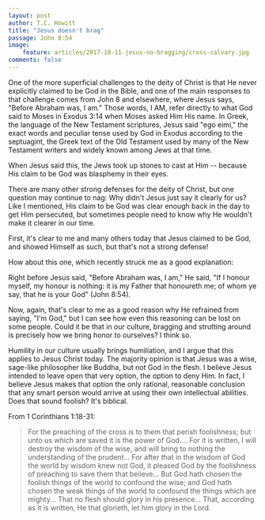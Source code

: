 ```yaml
---
layout: post
author: T.C. Howitt
title: "Jesus doesn't brag"
passage: John 8:54
image:
    feature: articles/2017-10-11-jesus-no-bragging/cross-calvary.jpg
comments: false
---
```


One of the more superficial challenges to the deity of Christ is that He never explicitly claimed to be God in the Bible, and one of the main responses to that challenge comes from John 8 and elsewhere, where Jesus says, "Before Abraham was, I am." Those words, I AM, refer directly to what God said to Moses in Exodus 3:14 when Moses asked Him His name. In Greek, the language of the New Testament scriptures, Jesus said "ego eimi," the exact words and peculiar tense used by God in Exodus according to the septuagint, the Greek text of the Old Testament used by many of the New Testament writers and widely known among Jews at that time.

When Jesus said this, the Jews took up stones to cast at Him -- because His claim to be God was blasphemy in their eyes.

There are many other strong defenses for the deity of Christ, but one question may continue to nag: Why didn't Jesus just say it clearly for us? Like I mentioned, His claim to be God was clear enough back in the day to get Him persecuted, but sometimes people need to know why He wouldn't make it clearer in our time.

First, it's clear to me and many others today that Jesus claimed to be God, and showed Himself as such, but that's not a strong defense!

How about this one, which recently struck me as a good explanation:

Right before Jesus said, "Before Abraham was, I am," He said, "If I honour myself, my honour is nothing: it is my Father that honoureth me; of whom ye say, that he is your God" (John 8:54).

Now, again, that's clear to me as a good reason why He refrained from saying, "I'm God," but I can see how even this reasoning can be lost on some people. Could it be that in our culture, bragging and strutting around is precisely how we bring honor to ourselves? I think so.

Humility in our culture usually brings humiliation, and I argue that this applies to Jesus Christ today. The majority opinion is that Jesus was a wise, sage-like philosopher like Buddha, but not God in the flesh. I believe Jesus intended to leave open that very option, the option to deny Him. In fact, I believe Jesus makes that option the only rational, reasonable conclusion that any smart person would arrive at using their own intellectual abilities. Does that sound foolish? It's biblical.

From 1 Corinthians 1:18-31:

> For the preaching of the cross is to them that perish foolishness; but unto us which are saved it is the power of God.... For it is written, I will destroy the wisdom of the wise, and will bring to nothing the understanding of the prudent... For after that in the wisdom of God the world by wisdom knew not God, it pleased God by the foolishness of preaching to save them that believe... But God hath chosen the foolish things of the world to confound the wise; and God hath chosen the weak things of the world to confound the things which are mighty... That no flesh should glory in his presence... That, according as it is written, He that glorieth, let him glory in the Lord.
